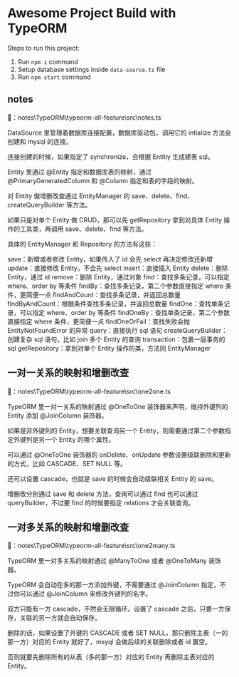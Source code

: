 # Awesome Project Build with TypeORM

Steps to run this project:

1. Run `npm i` command
2. Setup database settings inside `data-source.ts` file
3. Run `npm start` command

## notes

🌰：notes\TypeORM\typeorm-all-feature\src\notes.ts

DataSource 里管理着数据库连接配置，数据库驱动包，调用它的 intialize 方法会创建和 mysql 的连接。

连接创建的时候，如果指定了 synchronize，会根据 Entitiy 生成建表 sql。

Entity 里通过 @Entity 指定和数据库表的映射，通过 @PrimaryGeneratedColumn 和 @Column 指定和表的字段的映射。

对 Entity 做增删改查通过 EntityManager 的 save、delete、find、createQueryBuilder 等方法。

如果只是对单个 Entity 做 CRUD，那可以先 getRepository 拿到对具体 Entity 操作的工具类，再调用 save、delete、find 等方法。

具体的 EntityManager 和 Repository 的方法有这些：

  save：新增或者修改 Entity，如果传入了 id 会先 select 再决定修改还新增
  update：直接修改 Entity，不会先 select
  insert：直接插入 Entity
  delete：删除 Entity，通过 id
  remove：删除 Entity，通过对象
  find：查找多条记录，可以指定 where、order by 等条件
  findBy：查找多条记录，第二个参数直接指定 where 条件，更简便一点
  findAndCount：查找多条记录，并返回总数量
  findByAndCount：根据条件查找多条记录，并返回总数量
  findOne：查找单条记录，可以指定 where、order by 等条件
  findOneBy：查找单条记录，第二个参数直接指定 where 条件，更简便一点
  findOneOrFail：查找失败会抛 EntityNotFoundError 的异常
  query：直接执行 sql 语句
  createQueryBuilder：创建复杂 sql 语句，比如 join 多个 Entity 的查询
  transaction：包裹一层事务的 sql
  getRepository：拿到对单个 Entity 操作的类，方法同 EntityManager


## 一对一关系的映射和增删改查

🌰：notes\TypeORM\typeorm-all-feature\src\one2one.ts

TypeORM 里一对一关系的映射通过 @OneToOne 装饰器来声明，维持外键列的 Entity 添加 @JoinColumn 装饰器。

如果是非外键列的 Entity，想要关联查询另一个 Entity，则需要通过第二个参数指定外键列是另一个 Entity 的哪个属性。

可以通过 @OneToOne 装饰器的 onDelete、onUpdate 参数设置级联删除和更新的方式，比如 CASCADE、SET NULL 等。

还可以设置 cascade，也就是 save 的时候会自动级联相关 Entity 的 save。

增删改分别通过 save 和 delete 方法，查询可以通过 find 也可以通过 queryBuilder，不过要 find 的时候要指定 relations 才会关联查询。

## 一对多关系的映射和增删改查

🌰：notes\TypeORM\typeorm-all-feature\src\one2many.ts

TypeORM 里一对多关系的映射通过 @ManyToOne 或者 @OneToMany 装饰器。

TypeORM 会自动在多的那一方添加外键，不需要通过 @JoinColumn 指定，不过你可以通过 @JoinColumn 来修改外键列的名字。

双方只能有一方 cascade，不然会无限循环。设置了 cascade 之后，只要一方保存，关联的另一方就会自动保存。

删除的话，如果设置了外键的 CASCADE 或者 SET NULL，那只删除主表（一的那一方）对应的 Entity 就好了，msyql 会做后续的关联删除或者 id 置空。

否则就要先删除所有的从表（多的那一方）对应的 Entity 再删除主表对应的 Entity。
